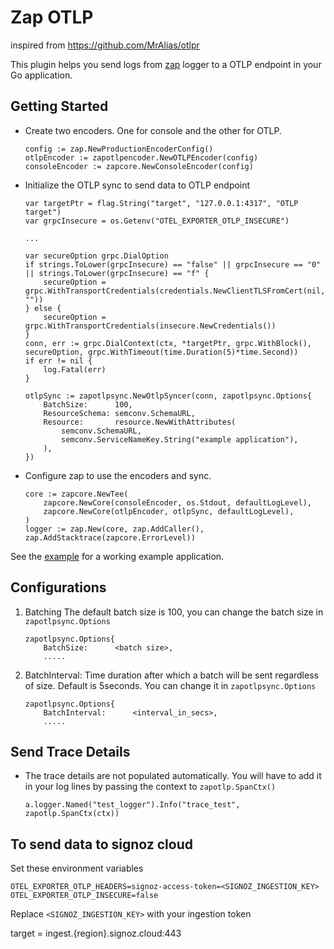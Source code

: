 # Zap OTLP

inspired from https://github.com/MrAlias/otlpr

This plugin helps you send logs from [zap](https://github.com/uber-go/zap) logger to a OTLP endpoint in your Go application.

## Getting Started
* Create two encoders. One for console and the other for OTLP.
    ```
    config := zap.NewProductionEncoderConfig()
  	otlpEncoder := zapotlpencoder.NewOTLPEncoder(config)
	consoleEncoder := zapcore.NewConsoleEncoder(config)
    ```
* Initialize the OTLP sync to send data to OTLP endpoint
    ```
    var targetPtr = flag.String("target", "127.0.0.1:4317", "OTLP target")
    var grpcInsecure = os.Getenv("OTEL_EXPORTER_OTLP_INSECURE")

    ...

    var secureOption grpc.DialOption
	if strings.ToLower(grpcInsecure) == "false" || grpcInsecure == "0" || strings.ToLower(grpcInsecure) == "f" {
		secureOption = grpc.WithTransportCredentials(credentials.NewClientTLSFromCert(nil, ""))
	} else {
		secureOption = grpc.WithTransportCredentials(insecure.NewCredentials())
	}
    conn, err := grpc.DialContext(ctx, *targetPtr, grpc.WithBlock(), secureOption, grpc.WithTimeout(time.Duration(5)*time.Second))
	if err != nil {
		log.Fatal(err)
	}

    otlpSync := zapotlpsync.NewOtlpSyncer(conn, zapotlpsync.Options{
		BatchSize:      100,
		ResourceSchema: semconv.SchemaURL,
		Resource:       resource.NewWithAttributes(
            semconv.SchemaURL,
            semconv.ServiceNameKey.String("example application"),
        ),
	})
    ```
* Configure zap to use the encoders and sync.
    ```
    core := zapcore.NewTee(
        zapcore.NewCore(consoleEncoder, os.Stdout, defaultLogLevel),
        zapcore.NewCore(otlpEncoder, otlpSync, defaultLogLevel),
    )
    logger := zap.New(core, zap.AddCaller(), zap.AddStacktrace(zapcore.ErrorLevel))
    ```
See the [example](./example/main.go) for a working example application.

## Configurations
1) Batching
   The default batch size is 100, you can change the batch size in `zapotlpsync.Options`
    ```
    zapotlpsync.Options{
        BatchSize:      <batch size>,
        .....
    ```
2) BatchInterval:
    Time duration after which a batch will be sent regardless of size. Default is 5seconds. You can 
    change it in `zapotlpsync.Options`
    ```
    zapotlpsync.Options{
		BatchInterval:      <interval_in_secs>,
        .....
    ```

## Send Trace Details
* The trace details are not populated automatically. You will have to add it in your log lines by passing the context to `zapotlp.SpanCtx()`
  ```
  a.logger.Named("test_logger").Info("trace_test", zapotlp.SpanCtx(ctx))
  ```

## To send data to signoz cloud

Set these environment variables

```
OTEL_EXPORTER_OTLP_HEADERS=signoz-access-token=<SIGNOZ_INGESTION_KEY>
OTEL_EXPORTER_OTLP_INSECURE=false
```

Replace `<SIGNOZ_INGESTION_KEY>` with your ingestion token

target = ingest.{region}.signoz.cloud:443
